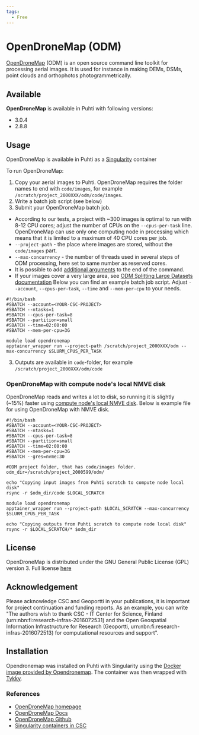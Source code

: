 ```yaml
---
tags:
  - Free
---
```


# OpenDroneMap (ODM)

[OpenDroneMap](https://www.opendronemap.org/) (ODM) is an open source command line toolkit for processing aerial images. It is used for instance in making DEMs, DSMs, point clouds and orthophotos photogrammetrically.

## Available

__OpenDroneMap__ is available in Puhti with following versions:

* 3.0.4
* 2.8.8

## Usage
OpenDroneMap is available in Puhti as a [Singularity](../computing/containers/run-existing.md) container

To run OpenDroneMap: 
1) Copy your aerial images to Puhti. OpenDroneMap requires the folder names to end with `code/images`, for example `/scratch/project_2000XXX/odm/code/images`.
2) Write a batch job script (see below)
3) Submit your OpenDroneMap batch job. 

* According to our tests, a project with ~300 images is optimal to run with 8-12 CPU cores; adjust the number of CPUs on the `--cpus-per-task` line. OpenDroneMap can use only one computing node in processing which means that it is limited to a maximum of 40 CPU cores per job.
* `--project-path` - the place where images are stored, without the `code/images` part.
* `--max-concurrency` - the number of threads used in several steps of ODM processing, here set to same number as reserved cores. 
* It is possible to add [additional arguments](https://docs.opendronemap.org/arguments/) to the end of the command. 
* If your images cover a very large area, see [ODM Splitting Large Datasets documentation](https://docs.opendronemap.org/large/)
Below you can find an example batch job script. Adjust `--account`, `--cpus-per-task`, `--time` and `--mem-per-cpu` to your needs.
```
#!/bin/bash
#SBATCH --account=<YOUR-CSC-PROJECT>
#SBATCH --ntasks=1
#SBATCH --cpus-per-task=8
#SBATCH --partition=small
#SBATCH --time=02:00:00
#SBATCH --mem-per-cpu=3G

module load opendronemap
apptainer_wrapper run --project-path /scratch/project_2000XXX/odm --max-concurrency $SLURM_CPUS_PER_TASK
```

3) Outputs are available in `code`-folder, for example `/scratch/project_2000XXX/odm/code`

### OpenDroneMap with compute node's local NMVE disk
OpenDroneMap reads and writes a lot to disk, so running it is slightly (~15%) faster using [compute node's local NMVE disk](../computing/running/creating-job-scripts-puhti.md#local-storage). Below is example file for using OpenDroneMap with NMVE disk.

```
#!/bin/bash
#SBATCH --account=<YOUR-CSC-PROJECT>
#SBATCH --ntasks=1
#SBATCH --cpus-per-task=8
#SBATCH --partition=small
#SBATCH --time=02:00:00
#SBATCH --mem-per-cpu=3G
#SBATCH --gres=nvme:30

#ODM project folder, that has code/images folder.
odm_dir=/scratch/project_2000599/odm/

echo "Copying input images from Puhti scratch to compute node local disk"
rsync -r $odm_dir/code $LOCAL_SCRATCH

module load opendronemap
apptainer_wrapper run --project-path $LOCAL_SCRATCH --max-concurrency $SLURM_CPUS_PER_TASK

echo "Copying outputs from Puhti scratch to compute node local disk"
rsync -r $LOCAL_SCRATCH/* $odm_dir
```


## License 

OpenDroneMap is distributed under the GNU General Public License (GPL) version 3. Full license [here](https://github.com/OpenDroneMap/ODM/blob/master/LICENSE)


## Acknowledgement

Please acknowledge CSC and Geoportti in your publications, it is important for project continuation and funding reports.
As an example, you can write "The authors wish to thank CSC - IT Center for Science, Finland (urn:nbn:fi:research-infras-2016072531) and the Open Geospatial Information Infrastructure for Research (Geoportti, urn:nbn:fi:research-infras-2016072513) for computational resources and support".

## Installation

Opendronemap was installed on Puhti with Singularity using the [Docker image provided by Opendronemap](https://hub.docker.com/r/opendronemap/odm). The container was then wrapped with [Tykky](../computing/containers/tykky.md).

### References

* [OpenDroneMap homepage](https://opendronemap.org)
* [OpenDroneMap Docs](https://docs.opendronemap.org/)
* [OpenDroneMap Github](https://github.com/OpenDroneMap/ODM)
* [Singularity containers in CSC](../computing/containers/run-existing.md)



